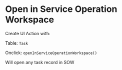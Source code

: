 # Open in Service Operation Workspace

Create UI Action with:

Table: `Task`

Onclick: `openInServiceOperationWorkspace()`

Will open any task record in SOW

